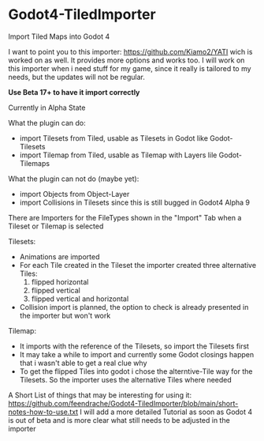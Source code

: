 # Godot4-TiledImporter
Import Tiled Maps into Godot 4 

I want to point you to this importer: https://github.com/Kiamo2/YATI wich is worked on as well. It provides more options and works too. 
I will work on this importer when i need stuff for my game, since it really is tailored to my needs, but the updates will not be regular.

**Use Beta 17+ to have it import correctly**

Currently in Alpha State

What the plugin can do:
- import Tilesets from Tiled, usable as Tilesets in Godot like Godot-Tilesets
- import Tilemap from Tiled, usable as Tilemap with Layers lile Godot-Tilemaps

What the plugin can not do (maybe yet):
- import Objects from Object-Layer
- import Collisions in Tilesets since this is still bugged in Godot4 Alpha 9

There are Importers for the FileTypes shown in the "Import" Tab when a Tileset or Tilemap is selected

Tilesets:
- Animations are imported
- For each Tile created in the Tileset the importer created three alternative Tiles: 
  1. flipped horizontal
  2. flipped vertical
  3. flipped vertical and horizontal
- Collision import is planned, the option to check is already presented in the importer but won't work

Tilemap:
- It imports with the reference of the Tilesets, so import the Tilesets first
- It may take a while to import and currently some Godot closings happen that i wasn't able to get a real clue why
- To get the flipped Tiles into godot i chose the alterntive-Tile way for the Tilesets. So the importer uses the alternative Tiles where needed

A Short List of things that may be interesting for using it: https://github.com/feendrache/Godot4-TiledImporter/blob/main/short-notes-how-to-use.txt
I will add a more detailed Tutorial as soon as Godot 4 is out of beta and is more clear what still needs  to be adjusted in the importer

